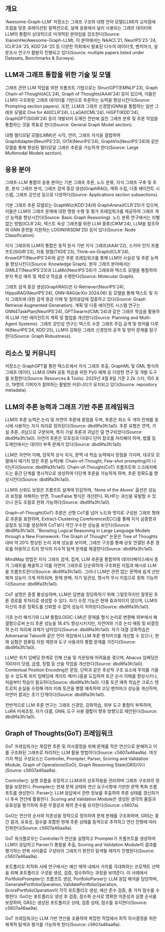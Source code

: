 ## 개요
'Awesome-Graph-LLM' 저장소는 그래프 구조와 대형 언어 모델(LLM)의 교차점에 초점을 맞춘 큐레이션된 컬렉션으로, 실제 응용에서 널리 사용되는 그래프 데이터와 LLM의 통합이 상대적으로 미개척된 분야임을 강조한다(Source: XiaoxinHe/Awesome-Graph-LLM). 이 분야에서는 NAACL'21, NeurIPS'23·'24, ICLR'24·'25, KDD'24·'25 등 다양한 학회에서 발표된 다수의 데이터셋, 벤치마크, 설문조사 연구가 활발히 진행되고 있다(Source: multiple papers listed under Datasets, Benchmarks & Surveys).

## LLM과 그래프 통합을 위한 기술 및 모델
그래프 관련 LLM 작업을 위한 프롬프트 기법으로는 StructGPT(EMNLP'23), Graph Chain-of-Thought(ACL'24), Graph of Thoughts(AAAI'24) 등이 있으며, 이들은 LLM이 구조화된 그래프 데이터를 기반으로 추론하는 능력을 향상시킨다(Source: Prompting section papers). 또한, LLM과 그래프 신경망(GNN)을 통합하는 일반 그래프 모델로 One for All(ICLR'24), LLaGA(ICML'24), HiGPT(KDD'24), GraphGPT(SIGIR'24) 등이 개발되어 도메인 전반에 걸친 그래프 분류 및 추론 작업을 통합하는 것을 목표로 한다(Source: General Graph Model section).

대형 멀티모달 모델(LMM)은 시각, 언어, 그래프 지식을 결합하여 GraphAdapter(NeurIPS'23), GITA(NeurIPS'24), GraphVis(NeurIPS'24)와 같은 모델을 통해 향상된 멀티모달 그래프 추론을 가능하게 한다(Source: Large Multimodal Models section).

## 응용 분야
그래프-LLM 통합의 응용 분야는 기본 그래프 추론, 노드 분류, 지식 그래프 구축 및 추론, 분자 그래프 분석, 그래프 검색 증강 생성(GraphRAG), 계획 수립, 다중 에이전트 시스템, 그래프 강인성 등으로 다양하다(Source: Applications section subsections).

기본 그래프 추론 모델로는 GraphWiz(KDD'24)와 GraphArena(ICLR'25)가 있으며, 이들은 LLM의 그래프 문제에 대한 명령 수행 및 평가 프레임워크를 제공하여 그래프 계산 능력을 향상시킨다(Source: Basic Graph Reasoning). 노드 분류 연구에서는 라벨 없는 방법(ICLR'24), 텍스트 속성 그래프를 위한 LLM 증류(CIKM'24), LLM을 참조하여 GNN 훈련을 지원하는 LOGIN(WSDM'25) 등이 있다(Source: Node Classification).

지식 그래프와 LLM의 통합은 동적 문서 기반 지식 그래프(AAAI'22), 스키마 인지 프롬프트(SIGIR'23), 자동 정렬(TKDE'23), Think-on-Graph(ICLR'24), KnowGPT(NeurIPS'24)와 같은 추론 프레임워크를 통해 LLM의 사실성 및 추론 능력을 향상시킨다(Source: Knowledge Graph). 분자 그래프 분야에서는 GIMLET(NeurIPS'23)과 LLaMo(NeurIPS'24)가 그래프와 텍스트 모델을 통합하여 분자 특성 예측 및 제로샷 학습을 수행한다(Source: Molecular Graph).

그래프 검색 증강 생성(GraphRAG)은 G-Retriever(NeurIPS'24), HippoRAG(NeurIPS'24), GNN-RAG(arXiv 2024.06) 등 모델을 통해 텍스트 및 지식 그래프에 대한 검색 증강 이해 및 질의응답에 집중하고 있다(Source: Graph Retrieval Augmented Generation). 계획 및 다중 에이전트 시스템 연구는 GNN4TaskPlan(NeurIPS'24), GPTSwarm(ICML'24)과 같은 그래프 학습을 활용하여 LLM 기반 에이전트의 계획 및 협업을 개선한다(Source: Planning and Multi-Agent Systems). 그래프 강인성 연구는 텍스트 수준 그래프 주입 공격 및 방어를 다루며(NeurIPS'24, KDD'25), LLM이 강화된 그래프 신경망의 공격 및 방어 문제를 탐구한다(Source: Graph Robustness).

## 리소스 및 커뮤니티
저장소는 GraphGPT를 통한 텍스트에서 지식 그래프 추출, GraphML 및 GML 형식의 그래프 데이터, LLM과 GNN 공동 학습을 위한 PyG 예제 등 다양한 연구 및 개발 도구를 포함한다(Source: Resources & Tools). 2025년 4월 8일 기준 2.2k 스타, 150 포크, 19명의 기여자가 참여하는 활발한 커뮤니티가 유지되고 있다(Source: repository metadata).

## LLM의 추론 능력과 그래프 기반 추론 프레임워크
LLM의 추론 능력은 논리 및 자연어 추론에 중점을 두며, 추론은 최소 두 개의 전제를 동시에 사용하는 지식 처리로 정의된다(Source: dbd9fa3fc1a0). 추론 유형은 연역, 가설 추론, 귀납으로 구분되며, 특히 가설 추론과 귀납은 덜 연구되었다(Source: dbd9fa3fc1a0). 자연어 추론은 모호성과 다대다 단어 참조를 처리해야 하며, 법률 등 도메인에서는 데이터 부족 문제가 있다(Source: dbd9fa3fc1a0).

LLM은 자연어 이해, 암묵적 상식 지식, 문맥 내 학습 능력에서 장점을 가지며, 대규모 모델에서 예기치 않은 추론 능력(예: Chain-of-Thought, Few-shot prompting)이 나타난다(Source: dbd9fa3fc1a0). Chain-of-Thought(CoT) 프롬프트와 스크래치패드는 중간 단계를 명시적으로 생성하여 다단계 추론을 가능하게 하며, 추론 정확도를 향상시킨다(Source: dbd9fa3fc1a0).

LLM의 신뢰도 보정은 프롬프트 설계에 민감하며, 'None of the Above' 옵션은 성능과 보정을 저해하는 반면, True/False 형식은 개선한다. RLHF는 과신을 유발할 수 있으나 온도 조절로 완화 가능하다(Source: dbd9fa3fc1a0).

Graph-of-Thought(GoT) 추론은 선형 CoT를 넘어 노드와 엣지로 구성된 그래프 형태로 추론을 표현하며, Extract-Clustering Coreference(ECC)를 통해 지식 삼중항과 공참조 링크를 생성하여 CoT보다 약간 우수한 성능을 보인다(Source: dbd9fa3fc1a0). "Boosting Logical Reasoning in Large Language Models through a New Framework: The Graph of Thought" 논문은 Tree of Thoughts 대비 약 20% 향상된 논리 과제 성능을 보이며, 그래프 구조를 통해 상호 연결된 추론 경로를 허용하고 트리 방식의 지수적 탐색 문제를 해결한다(Source: dbd9fa3fc1a0).

MindMap 방법은 지식 그래프 검색, 집계, LLM 추론을 통합하여 데이터베이스에서 증거 그래프를 채굴하고 이를 자연어 그래프로 단순화하여 구조화된 지침과 예시로 LLM을 프롬프트한다(Source: dbd9fa3fc1a0). 그러나 LLM은 관련 없는 문맥에 쉽게 산만해져 성능이 크게 저하되며, 문제 분해, 자기 일관성, 명시적 무시 지침으로 완화 가능하다(Source: dbd9fa3fc1a0).

CoT 설명은 종종 불성실하며, LLM은 답변을 정당화하기 위해 그럴듯하지만 잘못된 추론 경로를 후처리로 생성할 수 있다. 자기 수정 기능은 현재 효과적이지 않으며, LLM이 자신의 추론 정확도를 신뢰할 수 없어 성능이 저하된다(Source: dbd9fa3fc1a0).

기호 논리 해석기와 LLM 통합(LOGIC-LM)은 문제를 형식 논리로 변환해 외부에서 해결함으로써 논리 추론 성능을 18.4% 향상시키지만, 자연어와 기호 논리 매핑 및 비결정적 논리 처리에 과제가 남아있다(Source: dbd9fa3fc1a0). 자가 대결 강화학습은 Adversarial Taboo와 같은 언어 게임에서 LLM 추론 벤치마크를 개선할 수 있으나, 현재 실험은 컴퓨팅 자원 제한과 도구 사용과의 통합 문제를 가진다(Source: dbd9fa3fc1a0).

LLM은 위치 임베딩 한계로 인해 산술 및 카운팅에 어려움을 겪으며, Abacus 임베딩은 100자리 덧셈, 곱셈, 정렬 등 산술 작업을 개선한다(Source: dbd9fa3fc1a0). Contextual Position Encoding은 문장, 단락과 같은 추상적 구조 요소에 주의를 기울일 수 있도록 위치 임베딩에 게이트 메커니즘을 도입하여 토큰 순서 이해를 향상시키나, 처음부터 학습이 필요하다(Source: dbd9fa3fc1a0). 다중 토큰 예측 학습은 크로스 엔트로피 손실을 수정해 여러 미래 토큰을 병렬 예측하여 코딩 벤치마크 성능을 개선하며, 자연어 결과는 초기 단계이다(Source: dbd9fa3fc1a0).

전반적으로 LLM 추론 연구는 그래프 신경망, 강화학습, 외부 도구 통합이 부족하며, LoRA 미세조정, 자가 대결, GNN, 도구 사용 결합이 향후 방향으로 제안된다(Source: dbd9fa3fc1a0).

## Graph of Thoughts(GoT) 프레임워크
GoT 프레임워크는 복잡한 추론 및 의사결정을 위해 문제를 작은 연산으로 분해하고 이를 구조화된 그래프로 처리하는 LLM 활용 방법이다(Source: c5607a46aa9a). 여섯 가지 핵심 구성요소는 Controller, Prompter, Parser, Scoring and Validation Module, Graph of Operations(GoO), Graph Reasoning State(GRS)이다(Source: c5607a46aa9a).

Controller는 실행 흐름을 조정하고 LLM과의 상호작용을 관리하며 그래프 구조와의 정렬을 보장한다. Prompter는 현재 문제 상태와 연산 요구사항에 기반한 문맥 특화 프롬프트를 생성한다. Parser는 LLM 응답에서 관련 정보를 추출하여 추론 상태를 갱신하거나 후속 연산에 활용한다. Scoring and Validation Module은 생성된 생각의 품질과 유효성을 평가하여 추론 무결성과 제약 준수를 유지한다(Source: c5607a).

GoO는 연산의 순서와 의존성을 정적으로 정의하여 문제 분해를 구조화하며, GRS는 중간 결과, 유효성, 점수를 포함한 현재 추론 상태를 동적으로 추적하고 연산 진행에 따라 진화한다(Source: c5607a46aa9a).

GoT 워크플로우는 Controller가 연산을 실행하고 Prompter가 프롬프트를 생성하며 LLM이 응답하고 Parser가 통찰을 추출, Scoring and Validation Module이 결과를 평가하는 반복 사이클로 구성되어 그래프가 완전히 탐색될 때까지 진행된다(Source: c5607a46aa9a).

포트폴리오 최적화 사례 연구에서는 예산 제약 내에서 가치를 극대화하는 프로젝트 선택을 위해 포트폴리오 구성을 생성, 검증, 점수화하는 과정을 보여준다. 이 사례에서 PortfolioPrompter는 프롬프트 생성, PortfolioParser는 LLM 응답 해석을 담당하며, GeneratePortfolioOperation, ValidatePortfolioOperation, ScorePortfolioOperation이 각각 포트폴리오 생성, 예산 준수 검증, 총 가치 점수를 수행한다. GoO는 포트폴리오 생성 후 검증, 점수화 순서로 명확한 의존성과 실행 순서를 보장하며, GRS는 생성된 포트폴리오 상태, 검증 상태, 점수를 유지한다(Source: c5607a46aa9a).

GoT 프레임워크는 LLM 기반 연산을 조율하여 복잡한 작업에서 최적 의사결정을 위한 체계적 탐색과 평가를 가능하게 한다(Source: c5607a46aa9a).